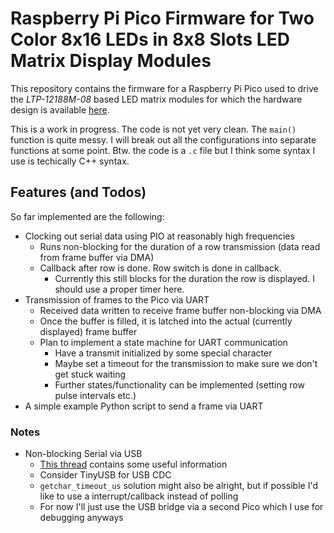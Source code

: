 # Raspberry Pi Pico Firmware for Two Color 8x16 LEDs in 8x8 Slots LED Matrix Display Modules
This repository contains the firmware for a Raspberry Pi Pico used to drive the
*LTP-12188M-08* based LED matrix modules for which the hardware design is
available [here](https://github.com/burbschat/ledmat8x16).

This is a work in progress. The code is not yet very clean. The `main()`
function is quite messy. I will break out all the configurations into separate
functions at some point.
Btw. the code is a `.c` file but I think some syntax I use is techically C++ syntax.

## Features (and Todos)
So far implemented are the following:
* Clocking out serial data using PIO at reasonably high frequencies
    * Runs non-blocking for the duration of a row transmission (data read from frame buffer via DMA)
    * Callback after row is done. Row switch is done in callback.
        * Currently this still blocks for the duration the row is displayed. I
        should use a proper timer here.
* Transmission of frames to the Pico via UART
    * Received data written to receive frame buffer non-blocking via DMA
    * Once the buffer is filled, it is latched into the actual (currently displayed) frame buffer
    * Plan to implement a state machine for UART communication
        * Have a transmit initialized by some special character
        * Maybe set a timeout for the transmission to make sure we don't get stuck waiting
        * Further states/functionality can be implemented (setting row pulse intervals etc.)
* A simple example Python script to send a frame via UART

### Notes
* Non-blocking Serial via USB
    * [This thread](https://forums.raspberrypi.com/viewtopic.php?t=354616) contains some useful information
    * Consider TinyUSB for USB CDC
    * `getchar_timeout_us` solution might also be alright, but if possible I'd like to use a interrupt/callback instead of polling
    * For now I'll just use the USB bridge via a second Pico which I use for debugging anyways
